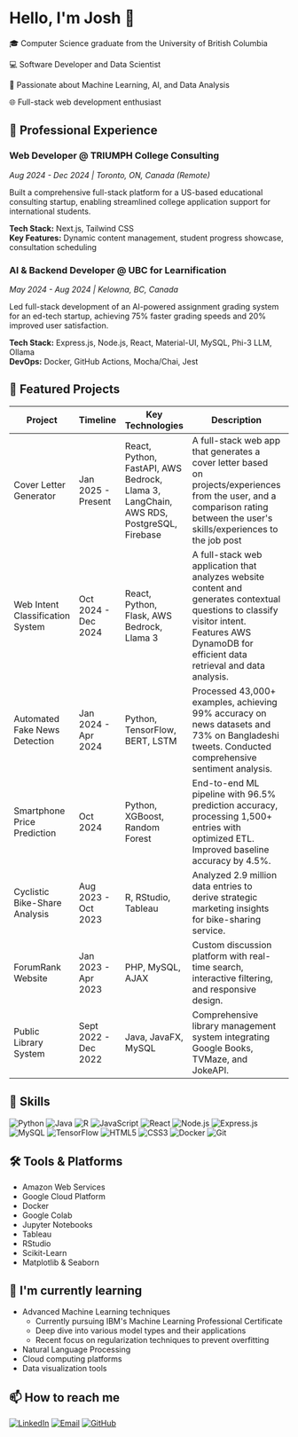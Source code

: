 # Hello, I'm Josh 👋

🎓 Computer Science graduate from the University of British Columbia 

💻 Software Developer and Data Scientist

🤖 Passionate about Machine Learning, AI, and Data Analysis

🌐 Full-stack web development enthusiast



## 💼 Professional Experience

### Web Developer @ TRIUMPH College Consulting
*Aug 2024 - Dec 2024 | Toronto, ON, Canada (Remote)*

Built a comprehensive full-stack platform for a US-based educational consulting startup, enabling streamlined college application support for international students.

**Tech Stack:** Next.js, Tailwind CSS  
**Key Features:** Dynamic content management, student progress showcase, consultation scheduling

### AI & Backend Developer @ UBC for Learnification
*May 2024 - Aug 2024 | Kelowna, BC, Canada*

Led full-stack development of an AI-powered assignment grading system for an ed-tech startup, achieving 75% faster grading speeds and 20% improved user satisfaction.

**Tech Stack:** Express.js, Node.js, React, Material-UI, MySQL, Phi-3 LLM, Ollama  
**DevOps:** Docker, GitHub Actions, Mocha/Chai, Jest

## 🚀 Featured Projects

| Project | Timeline | Key Technologies | Description | Links |
|---------|----------|------------------|-------------|-------|
|Cover Letter Generator | Jan 2025 - Present | React, Python, FastAPI, AWS Bedrock, Llama 3, LangChain, AWS RDS, PostgreSQL, Firebase | A full-stack web app that generates a cover letter based on projects/experiences from the user, and a comparison rating between the user's skills/experiences to the job post | [View Github](https://github.com/joshndala/coverletter-ai) Live link coming soon |
| Web Intent Classification System | Oct 2024 - Dec 2024 | React, Python, Flask, AWS Bedrock, Llama 3 | A full-stack web application that analyzes website content and generates contextual questions to classify visitor intent. Features AWS DynamoDB for efficient data retrieval and data analysis. | [View Github](https://github.com/joshndala/web-visitor-classifier) |
| Automated Fake News Detection | Jan 2024 - Apr 2024 | Python, TensorFlow, BERT, LSTM | Processed 43,000+ examples, achieving 99% accuracy on news datasets and 73% on Bangladeshi tweets. Conducted comprehensive sentiment analysis. | [View Paper and Resources](https://github.com/joshndala/fake-news-detection/blob/main/Deep%20Learning%20on%20Fake%20News%20Detection%20Final%20Paper.pdf) |
| Smartphone Price Prediction | Oct 2024 | Python, XGBoost, Random Forest | End-to-end ML pipeline with 96.5% prediction accuracy, processing 1,500+ entries with optimized ETL. Improved baseline accuracy by 4.5%. | [View Github](https://github.com/joshndala/phone-classification) |
| Cyclistic Bike-Share Analysis | Aug 2023 - Oct 2023 | R, RStudio, Tableau | Analyzed 2.9 million data entries to derive strategic marketing insights for bike-sharing service. | [View Project](https://github.com/joshndala/Cyclistic-Case-Study) |
| ForumRank Website | Jan 2023 - Apr 2023 | PHP, MySQL, AJAX | Custom discussion platform with real-time search, interactive filtering, and responsive design. | Unavailable |
| Public Library System | Sept 2022 - Dec 2022 | Java, JavaFX, MySQL | Comprehensive library management system integrating Google Books, TVMaze, and JokeAPI. | [View Project](https://github.com/joshndala/PublicLibraryIndivProj) |

## 💼 Skills

![Python](https://img.shields.io/badge/-Python-3776AB?style=flat-square&logo=Python&logoColor=white)
![Java](https://img.shields.io/badge/-Java-007396?style=flat-square&logo=Java&logoColor=white)
![R](https://img.shields.io/badge/-R-276DC3?style=flat-square&logo=R&logoColor=white)
![JavaScript](https://img.shields.io/badge/-JavaScript-F7DF1E?style=flat-square&logo=javascript&logoColor=black)
![React](https://img.shields.io/badge/-React-61DAFB?style=flat-square&logo=react&logoColor=black)
![Node.js](https://img.shields.io/badge/-Node.js-339933?style=flat-square&logo=Node.js&logoColor=white)
![Express.js](https://img.shields.io/badge/-Express.js-000000?style=flat-square&logo=express&logoColor=white)
![MySQL](https://img.shields.io/badge/-MySQL-4479A1?style=flat-square&logo=mysql&logoColor=white)
![TensorFlow](https://img.shields.io/badge/-TensorFlow-FF6F00?style=flat-square&logo=TensorFlow&logoColor=white)
![HTML5](https://img.shields.io/badge/-HTML5-E34F26?style=flat-square&logo=html5&logoColor=white)
![CSS3](https://img.shields.io/badge/-CSS3-1572B6?style=flat-square&logo=css3&logoColor=white)
![Docker](https://img.shields.io/badge/-Docker-2496ED?style=flat-square&logo=docker&logoColor=white)
![Git](https://img.shields.io/badge/-Git-F05032?style=flat-square&logo=git&logoColor=white)

## 🛠 Tools & Platforms
- Amazon Web Services
- Google Cloud Platform
- Docker
- Google Colab
- Jupyter Notebooks
- Tableau
- RStudio
- Scikit-Learn
- Matplotlib & Seaborn

## 🌱 I'm currently learning
- Advanced Machine Learning techniques
  - Currently pursuing IBM's Machine Learning Professional Certificate
  - Deep dive into various model types and their applications
  - Recent focus on regularization techniques to prevent overfitting
- Natural Language Processing
- Cloud computing platforms
- Data visualization tools

## 📫 How to reach me
[![LinkedIn](https://img.shields.io/badge/-LinkedIn-0077B5?style=flat-square&logo=LinkedIn&logoColor=white)](https://www.linkedin.com/in/joshua-ndala/)
[![Email](https://img.shields.io/badge/-Email-D14836?style=flat-square&logo=Gmail&logoColor=white)](mailto:jndala246@gmail.com)
[![GitHub](https://img.shields.io/badge/-GitHub-181717?style=flat-square&logo=GitHub&logoColor=white)](https://github.com/joshndala)

